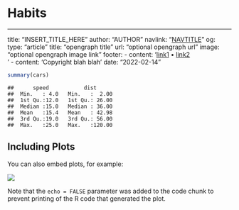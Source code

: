 Habits
================

------------------------------------------------------------------------

title: “INSERT_TITLE_HERE” author: “AUTHOR” navlink:
“[NAVTITLE](http://NAVLINK/)” og: type: “article” title: “opengraph
title” url: “optional opengraph url” image: “optional opengraph image
link” footer: - content: ‘[link1](http://example.com/) •
[link2](http://example.com/)<br/>’ - content: ‘Copyright blah blah’
date: “2022-02-14”

``` r
summary(cars)
```

    ##      speed           dist       
    ##  Min.   : 4.0   Min.   :  2.00  
    ##  1st Qu.:12.0   1st Qu.: 26.00  
    ##  Median :15.0   Median : 36.00  
    ##  Mean   :15.4   Mean   : 42.98  
    ##  3rd Qu.:19.0   3rd Qu.: 56.00  
    ##  Max.   :25.0   Max.   :120.00

## Including Plots

You can also embed plots, for example:

![](test1_files/figure-gfm/pressure-1.png)<!-- -->

Note that the `echo = FALSE` parameter was added to the code chunk to
prevent printing of the R code that generated the plot.
